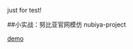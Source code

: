 just for test!

##小实战：努比亚官网模仿
 nubiya-project

 [demo](https://doraemon00.github.io/web/nubiya/index.html)   
